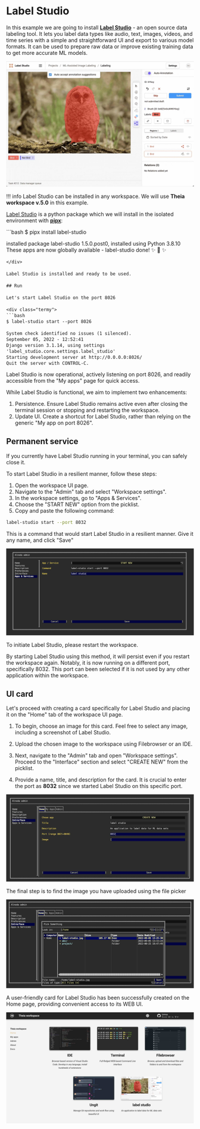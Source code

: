 # Label Studio 

In this example we are going to install [__Label Studio__](https://labelstud.io/) - an open source data labeling tool. 
It lets you label data types like audio, text, 
images, videos, and time series with a simple and straightforward UI and export to various model formats. 
It can be used to prepare raw data or improve existing training data to get more accurate ML models.

![label-studio](img/label-studio.jpg)

!!! info
    Label Studio can be installed in any workspace. We will use __Theia workspace v.5.0__ in this example.    

[Label Studio](https://pypi.org/project/label-studio/) is a python package which we will install in the isolated environment 
with [__pipx__](https://github.com/pypa/pipx):
 
<div class="termy">
```bash
$ pipx install label-studio

  installed package label-studio 1.5.0.post0, installed using Python 3.8.10
  These apps are now globally available
    - label-studio
done! ✨ 🌟 ✨
```
</div>

Label Studio is installed and ready to be used. 

## Run

Let's start Label Studio on the port 8026

<div class="termy">
```bash
$ label-studio start --port 8026

System check identified no issues (1 silenced).
September 05, 2022 - 12:52:41
Django version 3.1.14, using settings 'label_studio.core.settings.label_studio'
Starting development server at http://0.0.0.0:8026/
Quit the server with CONTROL-C.
```
</div>

Label Studio is now operational, actively listening on port 8026, and readily accessible from the "My apps" page for quick access.

While Label Studio is functional, we aim to implement two enhancements:

1. Persistence. Ensure Label Studio remains active even after closing the terminal session or stopping and restarting the workspace.
2. Update UI. Create a shortcut for Label Studio, rather than relying on the generic "My app on port 8026".

## Permanent service

If you currently have Label Studio running in your terminal, you can safely close it.

To start Label Studio in a resilient manner, follow these steps:

1. Open the workspace UI page.
2. Navigate to the "Admin" tab and select "Workspace settings".
3. In the workspace settings, go to "Apps & Services".
4. Choose the "START NEW" option from the picklist.
5. Copy and paste the following command:

```bash
label-studio start --port 8032
```

This is a command that would start Label Studio in a resilient manner. Give it any name, and click "Save"

![label-studio-start](img/label-studio-start.png)

To initiate Label Studio, please restart the workspace. 

By starting Label Studio using this method, it will persist even if you restart the workspace again. Notably, it is now running on a 
different port, specifically 8032. This port can been selected if it is not used by any other application within 
the workspace.

## UI card

Let's proceed with creating a card specifically for Label Studio and placing it on the "Home" tab of the workspace UI page.

1. To begin, choose an image for this card. Feel free to select any image, including a screenshot of Label Studio.

2. Upload the chosen image to the workspace using Filebrowser or an IDE.

3. Next, navigate to the "Admin" tab and open "Workspace settings". Proceed to the "Interface" section and select "CREATE NEW" from the picklist.

4. Provide a name, title, and description for the card. It is crucial to enter the port as __8032__ since we started Label Studio on this specific port.

![label-studio-jpg](img/label-studio-ui.jpg)

The final step is to find the image you have uploaded using the file picker

![label-studio-ui-file](img/label-studio-ui-file.png) 

A user-friendly card for Label Studio has been successfully created on the Home page, providing convenient access to its WEB UI.

![label-studio-wrk](img/wrk-label-studio.jpg)
